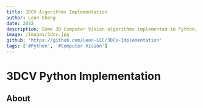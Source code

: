```yaml
---
title: 3DCV Algorithms Implementation
author: Leon Cheng
date: 2022
description: Some 3D Computer Vision algorithms implemented in Python, such as Stereo Matching and Visual Odometry.
image: /Images/3dcv.jpg
github: 'https://github.com/Leon-LCC/3DCV-Implementation'
tags: ['#Python', '#Computer Vision']
---
```


# 3DCV Python Implementation

## About
